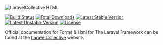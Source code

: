 ![LaravelCollective HTML](LaravelCollectiveHTML-banner.png)

[![Build Status](https://travis-ci.org/cartapia/html.svg)](https://travis-ci.org/cartapia/html)
[![Total Downloads](https://poser.pugx.org/cartapia/html/downloads)](https://packagist.org/packages/cartapia/html)
[![Latest Stable Version](https://poser.pugx.org/cartapia/html/v/stable.svg)](https://packagist.org/packages/cartapia/html)
[![Latest Unstable Version](https://poser.pugx.org/cartapia/html/v/unstable.svg)](https://packagist.org/packages/cartapia/html)
[![License](https://poser.pugx.org/cartapia/html/license.svg)](https://packagist.org/packages/cartapia/html)

Official documentation for Forms & Html for The Laravel Framework can be found at the [LaravelCollective](https://laravelcollective.com/docs) website.
